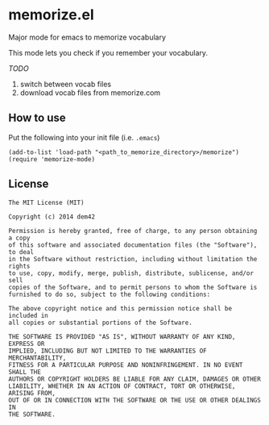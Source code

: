 memorize.el
===========

Major mode for emacs to memorize vocabulary

This mode lets you check if you remember your vocabulary. 

*TODO*
 1. switch between vocab files
 2. download vocab files from memorize.com


How to use
----------
Put the following into your init file (i.e. `.emacs`)

    (add-to-list 'load-path "<path_to_memorize_directory>/memorize")
    (require 'memorize-mode)


License
-------
    The MIT License (MIT)
    
    Copyright (c) 2014 dem42
    
    Permission is hereby granted, free of charge, to any person obtaining a copy
    of this software and associated documentation files (the "Software"), to deal
    in the Software without restriction, including without limitation the rights
    to use, copy, modify, merge, publish, distribute, sublicense, and/or sell
    copies of the Software, and to permit persons to whom the Software is
    furnished to do so, subject to the following conditions:
    
    The above copyright notice and this permission notice shall be included in
    all copies or substantial portions of the Software.
    
    THE SOFTWARE IS PROVIDED "AS IS", WITHOUT WARRANTY OF ANY KIND, EXPRESS OR
    IMPLIED, INCLUDING BUT NOT LIMITED TO THE WARRANTIES OF MERCHANTABILITY,
    FITNESS FOR A PARTICULAR PURPOSE AND NONINFRINGEMENT. IN NO EVENT SHALL THE
    AUTHORS OR COPYRIGHT HOLDERS BE LIABLE FOR ANY CLAIM, DAMAGES OR OTHER
    LIABILITY, WHETHER IN AN ACTION OF CONTRACT, TORT OR OTHERWISE, ARISING FROM,
    OUT OF OR IN CONNECTION WITH THE SOFTWARE OR THE USE OR OTHER DEALINGS IN
    THE SOFTWARE.

